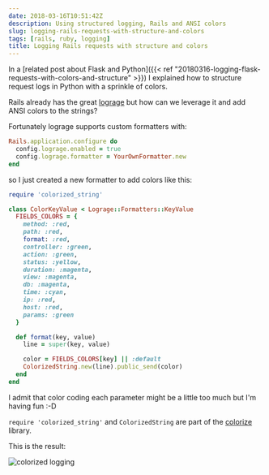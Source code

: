```yaml
---
date: 2018-03-16T10:51:42Z
description: Using structured logging, Rails and ANSI colors
slug: logging-rails-requests-with-structure-and-colors
tags: [rails, ruby, logging]
title: Logging Rails requests with structure and colors
---
```


In a [related post about Flask and Python]({{< ref "20180316-logging-flask-requests-with-colors-and-structure" >}}) I explained how to structure request logs in Python with a sprinkle of colors.

Rails already has the great [lograge](https://github.com/roidrage/lograge) but how can we leverage it and add ANSI colors to the strings?

Fortunately lograge supports custom formatters with:

```ruby
Rails.application.configure do
  config.lograge.enabled = true
  config.lograge.formatter = YourOwnFormatter.new
end
```

so I just created a new formatter to add colors like this:

```ruby
require 'colorized_string'

class ColorKeyValue < Lograge::Formatters::KeyValue
  FIELDS_COLORS = {
    method: :red,
    path: :red,
    format: :red,
    controller: :green,
    action: :green,
    status: :yellow,
    duration: :magenta,
    view: :magenta,
    db: :magenta,
    time: :cyan,
    ip: :red,
    host: :red,
    params: :green
  }

  def format(key, value)
    line = super(key, value)

    color = FIELDS_COLORS[key] || :default
    ColorizedString.new(line).public_send(color)
  end
end
```

I admit that color coding each parameter might be a little too much but I'm having fun :-D

`require 'colorized_string'` and `ColorizedString` are part of the [colorize](https://github.com/fazibear/colorize) library.

This is the result:

![colorized logging](https://thepracticaldev.s3.amazonaws.com/i/uul3vln56n30ror4ncyi.png)
